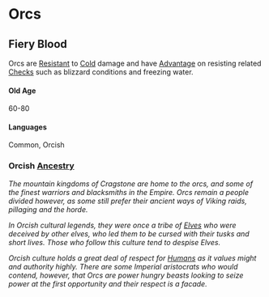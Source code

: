 ---
---

# Orcs

## Fiery Blood

Orcs are [Resistant](../../Conditions/Resistant.md) to [Cold](../../Damage%20Types/Fire.md) damage and have [Advantage](../../Game%20Procedures/Dice%20Rolls/Advantage.md) on resisting related [Checks](../../Game%20Procedures/Check.md) such as blizzard conditions and freezing water.

#### Old Age

60-80

#### Languages

Common, Orcish

### Orcish [Ancestry](Ancestry.md)

*The mountain kingdoms of Cragstone are home to the orcs, and some of the finest warriors and blacksmiths in the Empire. Orcs remain a people divided however, as some still prefer their ancient ways of Viking raids, pillaging and the horde.* 

*In Orcish cultural legends, they were once a tribe of [Elves](Elves.md) who were deceived by other elves, who led them to be cursed with their tusks and short lives. Those who follow this culture tend to despise Elves.* 

*Orcish culture holds a great deal of respect for [Humans](Humans.md) as it values might and authority highly. There are some Imperial aristocrats who would contend, however, that Orcs are power hungry beasts looking to seize power at the first opportunity and their respect is a facade.*
